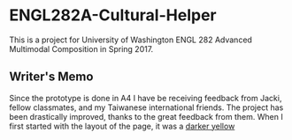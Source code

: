 # ENGL282A-Cultural-Helper
This is a project for University of Washington ENGL 282 Advanced Multimodal Composition in Spring 2017.

## Writer's Memo
Since the prototype is done in A4 I have be receiving feedback from Jacki, fellow classmates, and my Taiwanese international friends. The project has been drastically improved, thanks to the great feedback from them. When I first started with the layout of the page, it was a [darker yellow](c776e86b486ae8e887a4f8fc740ad2b6833ec3c7)